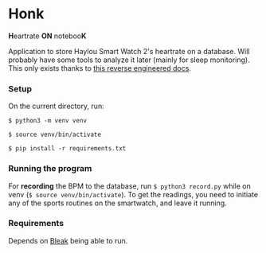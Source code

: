 # Honk

**H**eartrate **ON** noteboo**K**

Application to store Haylou Smart Watch 2's heartrate on a database. Will probably have some tools to analyze it later (mainly for sleep monitoring). This only exists thanks to [this reverse engineered docs](https://github.com/XorTroll/Haywatch).

### Setup

On the current directory, run:

`$ python3 -m venv venv`

`$ source venv/bin/activate`

`$ pip install -r requirements.txt`

### Running the program

For **recording** the BPM to the database, run `$ python3 record.py` while on venv (`$ source venv/bin/activate`). To get the readings, you need to initiate any of the sports routines on the smartwatch, and leave it running.

### Requirements

Depends on [Bleak](https://github.com/hbldh/bleak) being able to run.
